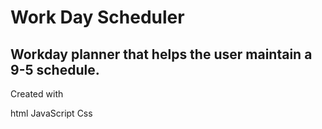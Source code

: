 # Work Day Scheduler

## Workday planner that helps the user maintain a 9-5 schedule.

Created with

html
JavaScript
Css

